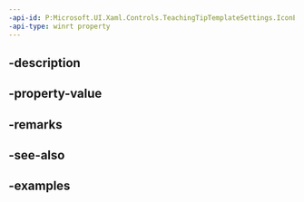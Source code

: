 ```yaml
---
-api-id: P:Microsoft.UI.Xaml.Controls.TeachingTipTemplateSettings.IconElementProperty
-api-type: winrt property
---
```


## -description

## -property-value

## -remarks

## -see-also

## -examples

